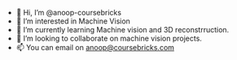 - 👋 Hi, I’m @anoop-coursebricks
- 👀 I’m interested in Machine Vision
- 🌱 I’m currently learning Machine vision and 3D reconstrruction.
- 💞️ I’m looking to collaborate on machine vision projects.
- 📫 You can email on anoop@coursebricks.com

<!---
anoop-coursebricks/anoop-coursebricks is a ✨ special ✨ repository because its `README.md` (this file) appears on your GitHub profile.
You can click the Preview link to take a look at your changes.
--->
